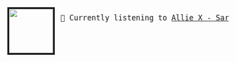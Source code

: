 

<img border="4" align="left" width="100" height="100" src="https:&#x2F;&#x2F;lastfm.freetls.fastly.net&#x2F;i&#x2F;u&#x2F;174s&#x2F;9bc4e8d03571689a6a7e2c82707fc566.jpg">


<big><pre>
🎵 Currently listening to  [Allie X - Sarah Come Home](https://google.com)</br></br>
</pre></big>

